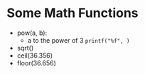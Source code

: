 # Some Math Functions

- pow(a, b):
  - a to the power of 3 `printf("%f", )`
- sqrt()
- ceil(36.356)
- floor(36.656)
